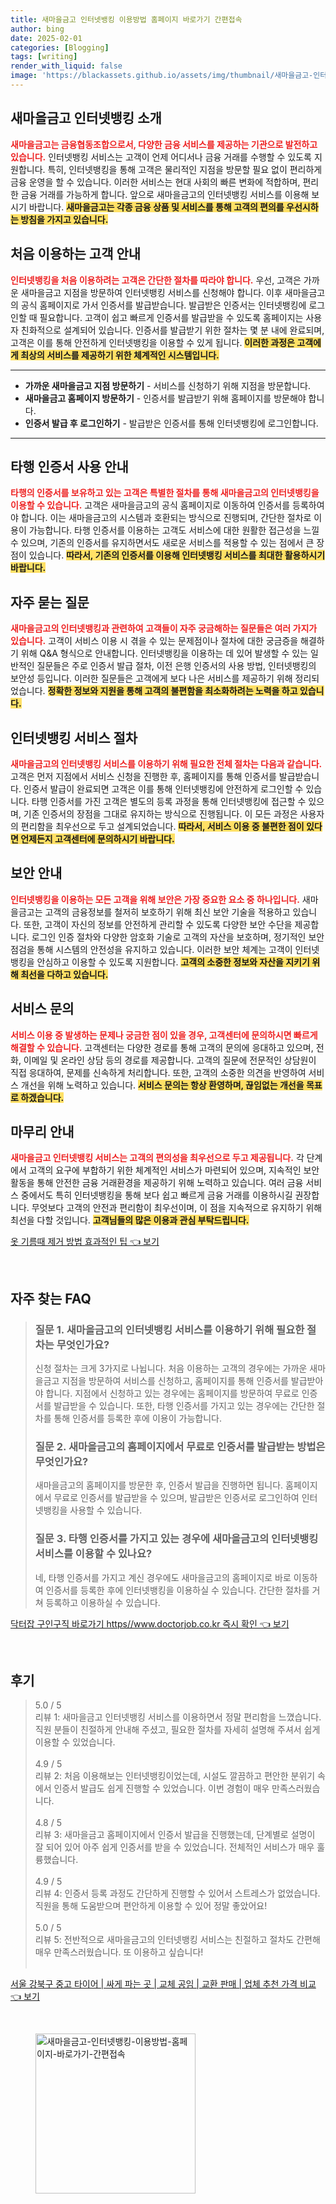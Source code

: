 ```yaml
---
title: 새마을금고 인터넷뱅킹 이용방법 홈페이지 바로가기 간편접속
author: bing
date: 2025-02-01
categories: [Blogging]
tags: [writing]
render_with_liquid: false
image: 'https://blackassets.github.io/assets/img/thumbnail/새마을금고-인터넷뱅킹-이용방법-홈페이지-바로가기-간편접속.webp'
---
```



<h2 id='새마을금고_인터넷뱅킹_소개'>새마을금고 인터넷뱅킹 소개</h2>

<p><b><span style="color: #ee2323;">새마을금고는 금융협동조합으로서, 다양한 금융 서비스를 제공하는 기관으로 발전하고 있습니다.</span></b> 인터넷뱅킹 서비스는 고객이 언제 어디서나 금융 거래를 수행할 수 있도록 지원합니다. 특히, 인터넷뱅킹을 통해 고객은 물리적인 지점을 방문할 필요 없이 편리하게 금융 운영을 할 수 있습니다. 이러한 서비스는 현대 사회의 빠른 변화에 적합하며, 편리한 금융 거래를 가능하게 합니다. 앞으로 새마을금고의 인터넷뱅킹 서비스를 이용해 보시기 바랍니다. <b><span style="background-color: #ffe066;">새마을금고는 각종 금융 상품 및 서비스를 통해 고객의 편의를 우선시하는 방침을 가지고 있습니다.</span></b> </p>

<h2 id='처음_이용하는_고객_안내'>처음 이용하는 고객 안내</h2>

<p><b><span style="color: #ee2323;">인터넷뱅킹을 처음 이용하려는 고객은 간단한 절차를 따라야 합니다.</span></b> 우선, 고객은 가까운 새마을금고 지점을 방문하여 인터넷뱅킹 서비스를 신청해야 합니다. 이후 새마을금고의 공식 홈페이지로 가서 인증서를 발급받습니다. 발급받은 인증서는 인터넷뱅킹에 로그인할 때 필요합니다. 고객이 쉽고 빠르게 인증서를 발급받을 수 있도록 홈페이지는 사용자 친화적으로 설계되어 있습니다. 인증서를 발급받기 위한 절차는 몇 분 내에 완료되며, 고객은 이를 통해 안전하게 인터넷뱅킹을 이용할 수 있게 됩니다. <b><span style="background-color: #ffe066;">이러한 과정은 고객에게 최상의 서비스를 제공하기 위한 체계적인 시스템입니다.</span></b> </p>

<hr />

<ul>
    <li><b>가까운 새마을금고 지점 방문하기</b> - 서비스를 신청하기 위해 지점을 방문합니다.</li>
    <li><b>새마을금고 홈페이지 방문하기</b> - 인증서를 발급받기 위해 홈페이지를 방문해야 합니다.</li>
    <li><b>인증서 발급 후 로그인하기</b> - 발급받은 인증서를 통해 인터넷뱅킹에 로그인합니다.</li>
</ul>

<hr />

<h2 id='타행_인증서_사용안내'>타행 인증서 사용 안내</h2>

<p><b><span style="color: #ee2323;">타행의 인증서를 보유하고 있는 고객은 특별한 절차를 통해 새마을금고의 인터넷뱅킹을 이용할 수 있습니다.</span></b> 고객은 새마을금고의 공식 홈페이지로 이동하여 인증서를 등록하여야 합니다. 이는 새마을금고의 시스템과 호환되는 방식으로 진행되며, 간단한 절차로 이용이 가능합니다. 타행 인증서를 이용하는 고객도 서비스에 대한 원활한 접근성을 느낄 수 있으며, 기존의 인증서를 유지하면서도 새로운 서비스를 적용할 수 있는 점에서 큰 장점이 있습니다. <b><span style="background-color: #ffe066;">따라서, 기존의 인증서를 이용해 인터넷뱅킹 서비스를 최대한 활용하시기 바랍니다.</span></b> </p>

<h2 id='자주_묻는_질문'>자주 묻는 질문</h2>

<p><b><span style="color: #ee2323;">새마을금고의 인터넷뱅킹과 관련하여 고객들이 자주 궁금해하는 질문들은 여러 가지가 있습니다.</span></b> 고객이 서비스 이용 시 겪을 수 있는 문제점이나 절차에 대한 궁금증을 해결하기 위해 Q&A 형식으로 안내합니다. 인터넷뱅킹을 이용하는 데 있어 발생할 수 있는 일반적인 질문들은 주로 인증서 발급 절차, 이전 은행 인증서의 사용 방법, 인터넷뱅킹의 보안성 등입니다. 이러한 질문들은 고객에게 보다 나은 서비스를 제공하기 위해 정리되었습니다. <b><span style="background-color: #ffe066;">정확한 정보와 지원을 통해 고객의 불편함을 최소화하려는 노력을 하고 있습니다.</span></b> </p>

<h2 id='인터넷뱅킹_서비스_절차'>인터넷뱅킹 서비스 절차</h2>

<p><b><span style="color: #ee2323;">새마을금고의 인터넷뱅킹 서비스를 이용하기 위해 필요한 전체 절차는 다음과 같습니다.</span></b> 고객은 먼저 지점에서 서비스 신청을 진행한 후, 홈페이지를 통해 인증서를 발급받습니다. 인증서 발급이 완료되면 고객은 이를 통해 인터넷뱅킹에 안전하게 로그인할 수 있습니다. 타행 인증서를 가진 고객은 별도의 등록 과정을 통해 인터넷뱅킹에 접근할 수 있으며, 기존 인증서의 장점을 그대로 유지하는 방식으로 진행됩니다. 이 모든 과정은 사용자의 편리함을 최우선으로 두고 설계되었습니다. <b><span style="background-color: #ffe066;">따라서, 서비스 이용 중 불편한 점이 있다면 언제든지 고객센터에 문의하시기 바랍니다.</span></b> </p>

<h2 id='보안_안내'>보안 안내</h2>

<p><b><span style="color: #ee2323;">인터넷뱅킹을 이용하는 모든 고객을 위해 보안은 가장 중요한 요소 중 하나입니다.</span></b> 새마을금고는 고객의 금융정보를 철저히 보호하기 위해 최신 보안 기술을 적용하고 있습니다. 또한, 고객이 자신의 정보를 안전하게 관리할 수 있도록 다양한 보안 수단을 제공합니다. 로그인 인증 절차와 다양한 암호화 기술로 고객의 자산을 보호하며, 정기적인 보안 점검을 통해 시스템의 안전성을 유지하고 있습니다. 이러한 보안 체계는 고객이 인터넷뱅킹을 안심하고 이용할 수 있도록 지원합니다. <b><span style="background-color: #ffe066;">고객의 소중한 정보와 자산을 지키기 위해 최선을 다하고 있습니다.</span></b> </p>

<h2 id='서비스_문의'>서비스 문의</h2>

<p><b><span style="color: #ee2323;">서비스 이용 중 발생하는 문제나 궁금한 점이 있을 경우, 고객센터에 문의하시면 빠르게 해결할 수 있습니다.</span></b> 고객센터는 다양한 경로를 통해 고객의 문의에 응대하고 있으며, 전화, 이메일 및 온라인 상담 등의 경로를 제공합니다. 고객의 질문에 전문적인 상담원이 직접 응대하여, 문제를 신속하게 처리합니다. 또한, 고객의 소중한 의견을 반영하여 서비스 개선을 위해 노력하고 있습니다. <b><span style="background-color: #ffe066;">서비스 문의는 항상 환영하며, 끊임없는 개선을 목표로 하겠습니다.</span></b> </p>

<h2 id='마무리_안내'>마무리 안내</h2>

<p><b><span style="color: #ee2323;">새마을금고 인터넷뱅킹 서비스는 고객의 편의성을 최우선으로 두고 제공됩니다.</span></b> 각 단계에서 고객의 요구에 부합하기 위한 체계적인 서비스가 마련되어 있으며, 지속적인 보안 활동을 통해 안전한 금융 거래환경을 제공하기 위해 노력하고 있습니다. 여러 금융 서비스 중에서도 특히 인터넷뱅킹을 통해 보다 쉽고 빠르게 금융 거래를 이용하시길 권장합니다. 무엇보다 고객의 안전과 편리함이 최우선이며, 이 점을 지속적으로 유지하기 위해 최선을 다할 것입니다. <b><span style="background-color: #ffe066;">고객님들의 많은 이용과 관심 부탁드립니다.</span></b> </p>


<p><a class="click-button" title="옷 기름때 제거 방법 효과적인 팁" href="https://blackassets.github.io/posts/%EC%98%B7-%EA%B8%B0%EB%A6%84%EB%95%8C-%EC%A0%9C%EA%B1%B0-%EB%B0%A9%EB%B2%95-%ED%9A%A8%EA%B3%BC%EC%A0%81%EC%9D%B8-%ED%8C%81/" rel="dofollow">옷 기름때 제거 방법 효과적인 팁 👈 보기</a></p><br>
<h2 id='자주_찾는_FAQ'>자주 찾는 FAQ</h2>
<div itemscope="" itemtype="https://schema.org/FAQPage"> 
<blockquote> 
<div itemscope="" itemprop="mainEntity" itemtype="https://schema.org/Question"> 
<h3 itemprop="name">질문 1. 새마을금고의 인터넷뱅킹 서비스를 이용하기 위해 필요한 절차는 무엇인가요?</h3> 
<div itemscope="" itemprop="acceptedAnswer" itemtype="https://schema.org/Answer"> 
<span itemprop="text"> 
<p>신청 절차는 크게 3가지로 나뉩니다. 처음 이용하는 고객의 경우에는 가까운 새마을금고 지점을 방문하여 서비스를 신청하고, 홈페이지를 통해 인증서를 발급받아야 합니다. 지점에서 신청하고 있는 경우에는 홈페이지를 방문하여 무료로 인증서를 발급받을 수 있습니다. 또한, 타행 인증서를 가지고 있는 경우에는 간단한 절차를 통해 인증서를 등록한 후에 이용이 가능합니다.</p> 
</span> 
</div> 
</div> 

<div itemscope="" itemprop="mainEntity" itemtype="https://schema.org/Question"> 
<h3 itemprop="name">질문 2. 새마을금고의 홈페이지에서 무료로 인증서를 발급받는 방법은 무엇인가요?</h3> 
<div itemscope="" itemprop="acceptedAnswer" itemtype="https://schema.org/Answer"> 
<span itemprop="text"> 
<p>새마을금고의 홈페이지를 방문한 후, 인증서 발급을 진행하면 됩니다. 홈페이지에서 무료로 인증서를 발급받을 수 있으며, 발급받은 인증서로 로그인하여 인터넷뱅킹을 사용할 수 있습니다.</p> 
</span> 
</div> 
</div> 

<div itemscope="" itemprop="mainEntity" itemtype="https://schema.org/Question"> 
<h3 itemprop="name">질문 3. 타행 인증서를 가지고 있는 경우에 새마을금고의 인터넷뱅킹 서비스를 이용할 수 있나요?</h3> 
<div itemscope="" itemprop="acceptedAnswer" itemtype="https://schema.org/Answer"> 
<span itemprop="text"> 
<p>네, 타행 인증서를 가지고 계신 경우에도 새마을금고의 홈페이지로 바로 이동하여 인증서를 등록한 후에 인터넷뱅킹을 이용하실 수 있습니다. 간단한 절차를 거쳐 등록하고 이용하실 수 있습니다.</p> 
</span> 
</div> 
</div> 
</blockquote> 
</div>
<p><a class="click-button" title="닥터잡 구인구직 바로가기 https//www.doctorjob.co.kr 즉시 확인" href="https://blackassets.github.io/posts/%EB%8B%A5%ED%84%B0%EC%9E%A1-%EA%B5%AC%EC%9D%B8%EA%B5%AC%EC%A7%81-%EB%B0%94%EB%A1%9C%EA%B0%80%EA%B8%B0-httpswww.doctorjob.co.kr-%EC%A6%89%EC%8B%9C-%ED%99%95%EC%9D%B8/" rel="dofollow">닥터잡 구인구직 바로가기 https//www.doctorjob.co.kr 즉시 확인 👈 보기</a></p><br>
<h2 id='후기'>후기</h2>
<div itemscope itemtype="https://schema.org/Product">
  <blockquote>
  <div itemprop="review" itemscope itemtype="https://schema.org/Review">
      <div itemprop="reviewRating" itemscope itemtype="https://schema.org/Rating"> <span itemprop="ratingValue">5.0</span> / <span itemprop="bestRating">5</span> </div>
      <span itemprop="reviewBody">리뷰 1: 새마을금고 인터넷뱅킹 서비스를 이용하면서 정말 편리함을 느꼈습니다. 직원 분들이 친절하게 안내해 주셨고, 필요한 절차를 자세히 설명해 주셔서 쉽게 이용할 수 있었습니다.</span>
  </div>
  <br>
  <div itemprop="review" itemscope itemtype="https://schema.org/Review">
      <div itemprop="reviewRating" itemscope itemtype="https://schema.org/Rating"> <span itemprop="ratingValue">4.9</span> / <span itemprop="bestRating">5</span> </div>
      <span itemprop="reviewBody">리뷰 2: 처음 이용해보는 인터넷뱅킹이었는데, 시설도 깔끔하고 편안한 분위기 속에서 인증서 발급도 쉽게 진행할 수 있었습니다. 이번 경험이 매우 만족스러웠습니다.</span>
  </div>
  <br>
  <div itemprop="review" itemscope itemtype="https://schema.org/Review">
      <div itemprop="reviewRating" itemscope itemtype="https://schema.org/Rating"> <span itemprop="ratingValue">4.8</span> / <span itemprop="bestRating">5</span> </div>
      <span itemprop="reviewBody">리뷰 3: 새마을금고 홈페이지에서 인증서 발급을 진행했는데, 단계별로 설명이 잘 되어 있어 아주 쉽게 인증서를 받을 수 있었습니다. 전체적인 서비스가 매우 훌륭했습니다.</span>
  </div>
  <br>
  <div itemprop="review" itemscope itemtype="https://schema.org/Review">
      <div itemprop="reviewRating" itemscope itemtype="https://schema.org/Rating"> <span itemprop="ratingValue">4.9</span> / <span itemprop="bestRating">5</span> </div>
      <span itemprop="reviewBody">리뷰 4: 인증서 등록 과정도 간단하게 진행할 수 있어서 스트레스가 없었습니다. 직원을 통해 도움받으며 편안하게 이용할 수 있어 정말 좋았어요!</span>
  </div>
  <br>
  <div itemprop="review" itemscope itemtype="https://schema.org/Review">
      <div itemprop="reviewRating" itemscope itemtype="https://schema.org/Rating"> <span itemprop="ratingValue">5.0</span> / <span itemprop="bestRating">5</span> </div>
      <span itemprop="reviewBody">리뷰 5: 전반적으로 새마을금고의 인터넷뱅킹 서비스는 친절하고 절차도 간편해 매우 만족스러웠습니다. 또 이용하고 싶습니다!</span>
  </div>
  <br>
  </blockquote>
</div>
<p><a class="click-button" title="서울 강북구 중고 타이어 | 싸게 파는 곳 | 교체 공임 | 교환 판매 | 업체 추천 가격 비교" href="https://blackassets.github.io/posts/%EC%84%9C%EC%9A%B8-%EA%B0%95%EB%B6%81%EA%B5%AC-%EC%A4%91%EA%B3%A0-%ED%83%80%EC%9D%B4%EC%96%B4-%EC%8B%B8%EA%B2%8C-%ED%8C%8C%EB%8A%94-%EA%B3%B3-%EA%B5%90%EC%B2%B4-%EA%B3%B5%EC%9E%84-%EA%B5%90%ED%99%98-%ED%8C%90%EB%A7%A4-%EC%97%85%EC%B2%B4-%EC%B6%94%EC%B2%9C-%EA%B0%80%EA%B2%A9-%EB%B9%84%EA%B5%90/" rel="dofollow">서울 강북구 중고 타이어 | 싸게 파는 곳 | 교체 공임 | 교환 판매 | 업체 추천 가격 비교 👈 보기</a></p><br>
<figure class="image"><img src="https://blackassets.github.io/assets/img/thumbnail/새마을금고-인터넷뱅킹-이용방법-홈페이지-바로가기-간편접속.webp" alt="새마을금고-인터넷뱅킹-이용방법-홈페이지-바로가기-간편접속" width="256" height="256"></figure>